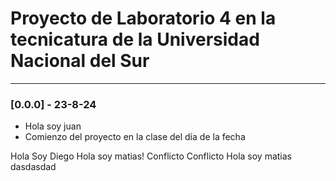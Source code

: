 # Proyecto de Laboratorio 4 en la tecnicatura de la Universidad Nacional del Sur

---

### [0.0.0] - 23-8-24

- Hola soy juan
- Comienzo del proyecto en la clase del día de la fecha

Hola Soy Diego
Hola soy matias!
Conflicto
Conflicto
Hola soy matias
dasdasdad
